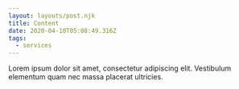 ```yaml
---
layout: layouts/post.njk
title: Content
date: 2020-04-10T05:08:49.316Z
tags:
  - services
---
```

Lorem ipsum dolor sit amet, consectetur adipiscing elit. Vestibulum elementum quam nec massa placerat ultricies.